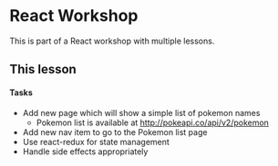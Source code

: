 # React Workshop

This is part of a React workshop with multiple lessons.

## This lesson

#### Tasks

- Add new page which will show a simple list of pokemon names
  - Pokemon list is available at http://pokeapi.co/api/v2/pokemon
- Add new nav item to go to the Pokemon list page
- Use react-redux for state management
- Handle side effects appropriately